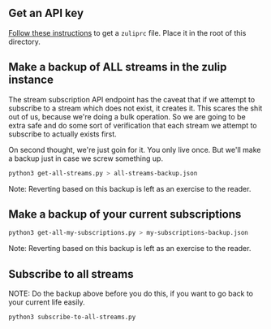 ## Get an API key

[Follow these instructions](https://zulip.com/api/api-keys) to get a `zuliprc` file. Place it in the root of this directory.

## Make a backup of ALL streams in the zulip instance

The stream subscription API endpoint has the caveat that if we attempt to subscribe to a stream which does not exist, it creates it. This scares the shit out of us, because we're doing a bulk operation. So we are going to be extra safe and do some sort of verification that each stream we attempt to subscribe to actually exists first.

On second thought, we're just goin for it. You only live once. But we'll make a backup just in case we screw something up.

``` sh
python3 get-all-streams.py > all-streams-backup.json
```

Note: Reverting based on this backup is left as an exercise to the reader.

## Make a backup of your current subscriptions

``` sh
python3 get-all-my-subscriptions.py > my-subscriptions-backup.json
```

Note: Reverting based on this backup is left as an exercise to the reader.

## Subscribe to all streams

NOTE: Do the backup above before you do this, if you want to go back to your current life easily.

``` sh
python3 subscribe-to-all-streams.py
```
